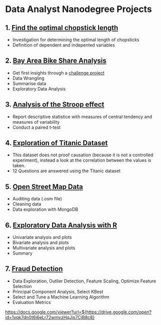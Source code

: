 # Data Analyst Nanodegree Projects

## 1. [Find the optimal chopstick length](https://github.com/BarbaraJoebstl/da00_chopstick_data_analysis)
- Investigation for determining the optimal length of chopsticks
- Definition of dependent and indepented variables

## 2. [Bay Area Bike Share Analysis](https://github.com/BarbaraJoebstl/da0_babs_data_analysis)
- Get first insights through a [challenge project](http://thfield.github.io/babs/index.html)
- Data Wrangling
- Summarise data
- Exploratory Data Analysis

## 3. [Analysis of the Stroop effect](https://github.com/BarbaraJoebstl/da1_stroop_effect_analysis)
- Report descriptive statistice with measures of central tendency and measures of variability
- Conduct a paired t-test

## 4. [Exploration of Titanic Dataset](https://github.com/BarbaraJoebstl/da2_the_unsinkable_titanic)
- This dataset does not proof causation (because it is not a controlled experiment), instead a look at the correlation between the values is taken.
- 12 Questions are answered using the Titanic dataset

## 5. [Open Street Map Data](https://github.com/BarbaraJoebstl/da3_open_street_map)
- Auditing data (.osm file)
- Cleaning data
- Data exploration with MongoDB

## 6. [Exploratory Data Analysis with R](https://github.com/BarbaraJoebstl/da4_eda_loans)
- Univariate analysis and plots
- Bivariate analysis and plots
- Multivariate analysis and plots
- Summary

## 7. [Fraud Detection](https://github.com/BarbaraJoebstl/da5_fraud_detection)
- Data Exploration, Outlier Detection, Feature Scaling, Optimize Feature Selection
- Principal Component Analysis, Select KBest
- Select and Tune a Machine Learning Algorithm
- Evaluation Metrics

https://docs.google.com/viewer?url=${https://drive.google.com/open?id=1vqk7dn0t6i6eLr72wmvzHqJjs7CjB8c8}
